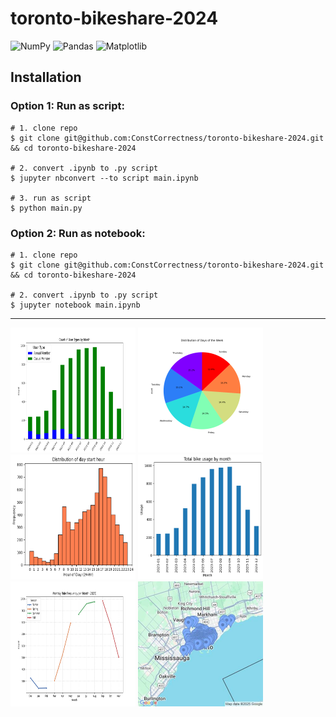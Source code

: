 # toronto-bikeshare-2024

![NumPy](https://img.shields.io/badge/numpy-%23013243.svg?style=for-the-badge&logo=numpy&logoColor=white)
![Pandas](https://img.shields.io/badge/pandas-%23150458.svg?style=for-the-badge&logo=pandas&logoColor=white)
![Matplotlib](https://img.shields.io/badge/Matplotlib-%23ffffff.svg?style=for-the-badge&logo=Matplotlib&logoColor=black)



## Installation


### Option 1: Run as script:

```shell
# 1. clone repo
$ git clone git@github.com:ConstCorrectness/toronto-bikeshare-2024.git && cd toronto-bikeshare-2024

# 2. convert .ipynb to .py script
$ jupyter nbconvert --to script main.ipynb

# 3. run as script
$ python main.py
```

### Option 2: Run as notebook:
```shell
# 1. clone repo
$ git clone git@github.com:ConstCorrectness/toronto-bikeshare-2024.git && cd toronto-bikeshare-2024

# 2. convert .ipynb to .py script
$ jupyter notebook main.ipynb

```
---


<img src="images/fig1.png" width="200" height="200" />
<img src="images/fig2.png" width="200" height="200" />
<img src="images/fig3.png" width="200" height="200" />
<img src="images/fig4.png" width="200" height="200" />
<img src="images/fig5.png" width="200" height="200" />
<img src="images/bike_stations.jpg" width="200" height="200" />

